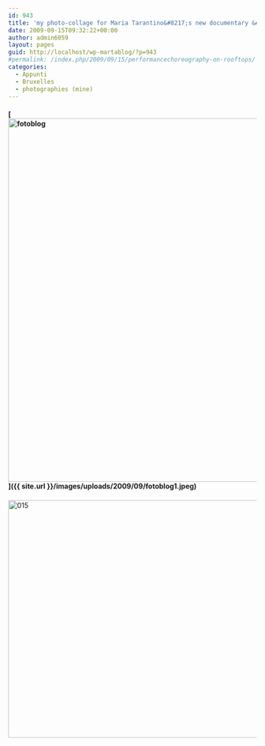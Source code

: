 ```yaml
---
id: 943
title: 'my photo-collage for Maria Tarantino&#8217;s new documentary &#8216;Our City&#8217;'
date: 2009-09-15T09:32:22+00:00
author: admin6059
layout: pages
guid: http://localhost/wp-martablog/?p=943
#permalink: /index.php/2009/09/15/performancechoreography-on-rooftops/
categories:
  - Appunti
  - Bruxelles
  - photographies (mine)
---
```

#### [<img class="aligncenter wp-image-1751 size-full" title="fotoblog" src="{{ site.url }}/images/uploads/2009/09/fotoblog1.jpeg" alt="fotoblog" width="1904" height="736" srcset="{{ site.url }}/images/uploads/2009/09/fotoblog1.jpeg 1904w, {{ site.url }}/images/uploads/2009/09/fotoblog1-300x116.jpeg 300w, {{ site.url }}/images/uploads/2009/09/fotoblog1-768x297.jpeg 768w, {{ site.url }}/images/uploads/2009/09/fotoblog1-1024x396.jpeg 1024w, {{ site.url }}/images/uploads/2009/09/fotoblog1-1200x464.jpeg 1200w" sizes="(max-width: 1904px) 100vw, 1904px" />]({{ site.url }}/images/uploads/2009/09/fotoblog1.jpeg)

#### 

<img class="aligncenter wp-image-2241" title="015" src="{{ site.url }}/images/uploads/2009/09/015.jpg" width="680" height="481" srcset="{{ site.url }}/images/uploads/2009/09/015.jpg 850w, {{ site.url }}/images/uploads/2009/09/015-300x212.jpg 300w, {{ site.url }}/images/uploads/2009/09/015-768x543.jpg 768w" sizes="(max-width: 680px) 100vw, 680px" />